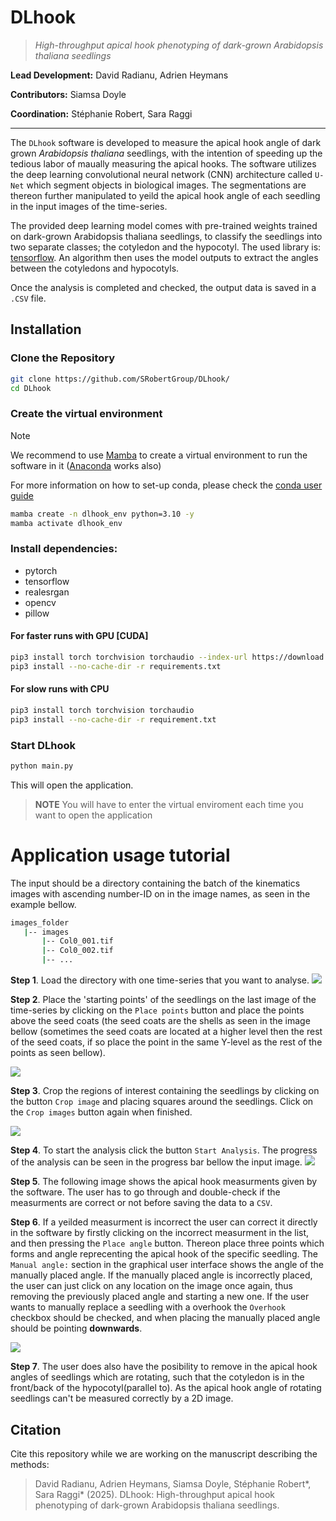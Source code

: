 # DLhook
> _High-throughput apical hook phenotyping of dark-grown Arabidopsis thaliana seedlings_

**Lead Development:** David Radianu, Adrien Heymans

**Contributors:** Siamsa Doyle

**Coordination:** Stéphanie Robert, Sara Raggi

--- 

The `DLhook` software is developed to measure the apical hook angle of dark grown *Arabidopsis thaliana* seedlings, with the intention of speeding up the tedious labor of maually measuring the apical hooks.
The software utilizes the deep learning convolutional neural network (CNN) architecture called `U-Net` which segment objects in biological images. The segmentations are thereon further manipulated to yeild the apical hook angle of each seedling in the input images of the time-series. 

The provided deep learning model comes with pre-trained weights trained on dark-grown Arabidopsis thaliana seedlings, to classify the seedlings into two separate classes; the cotyledon and the hypocotyl. The used library is: [tensorflow](https://www.tensorflow.org/).
An algorithm then uses the model outputs to extract the angles between the cotyledons and hypocotyls.

Once the analysis is completed and checked, the output data is saved in a `.CSV` file.

## Installation

### Clone the Repository

```bash
git clone https://github.com/SRobertGroup/DLhook/
cd DLhook
```
### Create the virtual environment

>[!NOTE] 
> We recommend to use [Mamba](https://mamba.readthedocs.io/en/latest/installation/mamba-installation.html) to create a virtual environment to run the software in it ([Anaconda](https://www.anaconda.com/download) works also)
>
> For more information on how to set-up conda, please check the [conda user guide](https://conda.io/projects/conda/en/latest/user-guide/install)

```bash
mamba create -n dlhook_env python=3.10 -y
mamba activate dlhook_env
```

### Install dependencies:

- pytorch
- tensorflow
- realesrgan
- opencv
- pillow

#### For faster runs with GPU [CUDA]

```bash
pip3 install torch torchvision torchaudio --index-url https://download.pytorch.org/whl/cu118
pip3 install --no-cache-dir -r requirements.txt
```

#### For slow runs with CPU

```bash
pip3 install torch torchvision torchaudio
pip3 install --no-cache-dir -r requirement.txt
```

### Start DLhook

```bash
python main.py
```
This will open the application.

> **NOTE** You will have to enter the virtual enviroment each time you want to open the application

# Application usage tutorial <a name="tutorial"></a>

The input should be a directory containing the batch of the kinematics images with ascending number-ID on in the image names, as seen in the example bellow. 

```bash
images_folder
   |-- images
       |-- Col0_001.tif
       |-- Col0_002.tif
       |-- ...
```



<b>Step 1</b>. Load the directory with one time-series that you want to analyse. 
![](docs/img/1-repo.png)


<b>Step 2</b>. Place the 'starting points' of the seedlings on the last image of the time-series by clicking on the `Place points` button and place the points above the seed coats (the seed coats are the shells  as seen in the image bellow (sometimes the seed coats are located at a higher level then the rest of the seed coats, if so place the point in the same Y-level as the rest of the points as seen bellow).

![](docs/img/3-repo.png)


<b>Step 3</b>. Crop the regions of interest containing the seedlings by clicking on the button `Crop image` and placing squares around the seedlings. Click on the `Crop images` button again when finished.  

![](docs/img/4-repo.png)



<b>Step 4</b>. To start the analysis click the button `Start Analysis`. The progress of the analysis can be seen in the progress bar bellow the input image.
![](docs/img/5-repo.png)


<b>Step 5</b>. The following image shows the apical hook measurments given by the software. The user has to go through and double-check if the measurments are correct or not before saving the data to a `CSV`.

<b>Step 6</b>. If a yeilded measurment is incorrect the user can correct it directly in the software by firstly clicking on the incorrect measurment in the list, and then pressing the `Place angle` button. Thereon place three points which forms and angle reprecenting the apical hook of the specific seedling. The `Manual angle:` section in the graphical user interface shows the angle of the manually placed angle. If the manually placed angle is incorrectly placed, the user can just click on any location on the image once again, thus removing the previously placed angle and starting a new one. If the user wants to manually replace a seedling with a overhook the `Overhook` checkbox should be checked, and when placing the manually placed angle should be pointing **downwards**.

![](docs/img/8-repo.png)


<b>Step 7</b>. The user does also have the posibility to remove in the apical hook angles of seedlings which are rotating, such that the cotyledon is in the front/back of the hypocotyl(parallel to). As the apical hook angle of rotating seedlings can't be measured correctly by a 2D image.


## Citation

Cite this repository while we are working on the manuscript describing the methods:
> David Radianu, Adrien Heymans, Siamsa Doyle, Stéphanie Robert*, Sara Raggi* (2025). DLhook: High-throughput apical hook phenotyping of dark-grown Arabidopsis thaliana seedlings.



